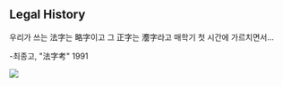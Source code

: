 ## Legal History

우리가 쓰는 法字는 略字이고
그 正字는 灋字라고
매학기 첫 시간에 가르치면서...

-최종고, "法字考" 1991

<img src="images/dummy_thumbnail.jpg?raw=true"/>
